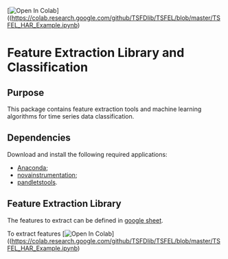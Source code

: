 [![Open In Colab](https://colab.research.google.com/assets/colab-badge.svg)]((https://colab.research.google.com/github/TSFDlib/TSFEL/blob/master/TSFEL_HAR_Example.ipynb)

# Feature Extraction Library and Classification
## Purpose
This package contains feature extraction tools and machine learning algorithms for time series data classification.

## Dependencies
Download and install the following required applications:

- [Anaconda](https://store.continuum.io/cshop/anaconda/);
- [novainstrumentation](https://github.com/hgamboa/novainstrumentation);
- [pandletstools](https://bitbucket.fraunhofer.pt/projects/SAFESENSOR/repos/pandletstools/browse).

## Feature Extraction Library
The features to extract can be defined in [google sheet](https://docs.google.com/spreadsheets/d/15Db3m7if7xkZBqHDUXtFxrwIcBqKvIBU0XnV6aKa4SI/edit?ts=5bd1eca0#gid=0).

To extract features 
[![Open In Colab](https://colab.research.google.com/assets/colab-badge.svg)]((https://colab.research.google.com/github/TSFDlib/TSFEL/blob/master/TSFEL_HAR_Example.ipynb)

